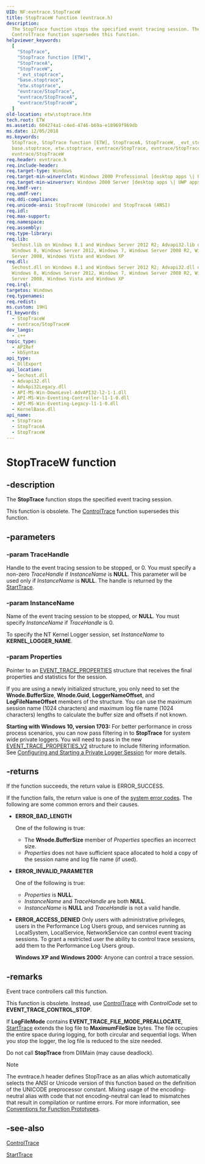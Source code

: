 ```yaml
---
UID: NF:evntrace.StopTraceW
title: StopTraceW function (evntrace.h)
description:
  The StopTrace function stops the specified event tracing session. The
  ControlTrace function supersedes this function.
helpviewer_keywords:
  [
    "StopTrace",
    "StopTrace function [ETW]",
    "StopTraceA",
    "StopTraceW",
    "_evt_stoptrace",
    "base.stoptrace",
    "etw.stoptrace",
    "evntrace/StopTrace",
    "evntrace/StopTraceA",
    "evntrace/StopTraceW",
  ]
old-location: etw\stoptrace.htm
tech.root: ETW
ms.assetid: 604274a1-c4ed-4746-b69a-e18969f969db
ms.date: 12/05/2018
ms.keywords:
  StopTrace, StopTrace function [ETW], StopTraceA, StopTraceW, _evt_stoptrace,
  base.stoptrace, etw.stoptrace, evntrace/StopTrace, evntrace/StopTraceA,
  evntrace/StopTraceW
req.header: evntrace.h
req.include-header:
req.target-type: Windows
req.target-min-winverclnt: Windows 2000 Professional [desktop apps \| UWP apps]
req.target-min-winversvr: Windows 2000 Server [desktop apps \| UWP apps]
req.kmdf-ver:
req.umdf-ver:
req.ddi-compliance:
req.unicode-ansi: StopTraceW (Unicode) and StopTraceA (ANSI)
req.idl:
req.max-support:
req.namespace:
req.assembly:
req.type-library:
req.lib:
  Sechost.lib on Windows 8.1 and Windows Server 2012 R2; Advapi32.lib on
  Windows 8, Windows Server 2012, Windows 7, Windows Server 2008 R2, Windows
  Server 2008, Windows Vista and Windows XP
req.dll:
  Sechost.dll on Windows 8.1 and Windows Server 2012 R2; Advapi32.dll on
  Windows 8, Windows Server 2012, Windows 7, Windows Server 2008 R2, Windows
  Server 2008, Windows Vista and Windows XP
req.irql:
targetos: Windows
req.typenames:
req.redist:
ms.custom: 19H1
f1_keywords:
  - StopTraceW
  - evntrace/StopTraceW
dev_langs:
  - c++
topic_type:
  - APIRef
  - kbSyntax
api_type:
  - DllExport
api_location:
  - Sechost.dll
  - Advapi32.dll
  - AdvApi32Legacy.dll
  - API-MS-Win-DownLevel-AdvAPI32-l2-1-1.dll
  - API-MS-Win-Eventing-Controller-l1-1-0.dll
  - API-MS-Win-Eventing-Legacy-l1-1-0.dll
  - KernelBase.dll
api_name:
  - StopTrace
  - StopTraceA
  - StopTraceW
---
```


# StopTraceW function

## -description

The **StopTrace** function stops the specified event tracing session.

This function is obsolete. The
[ControlTrace](/windows/win32/api/evntrace/nf-evntrace-controltracew) function
supersedes this function.

## -parameters

### -param TraceHandle

Handle to the event tracing session to be stopped, or 0. You must specify a
non-zero _TraceHandle_ if _InstanceName_ is **NULL**. This parameter will be
used only if _InstanceName_ is **NULL**. The handle is returned by the
[StartTrace](/windows/win32/api/evntrace/nf-evntrace-starttracew).

### -param InstanceName

Name of the event tracing session to be stopped, or **NULL**. You must specify
_InstanceName_ if _TraceHandle_ is 0.

To specify the NT Kernel Logger session, set _InstanceName_ to
**KERNEL_LOGGER_NAME**.

### -param Properties

Pointer to an
[EVENT_TRACE_PROPERTIES](/windows/desktop/ETW/event-trace-properties) structure
that receives the final properties and statistics for the session.

If you are using a newly initialized structure, you only need to set the
**Wnode.BufferSize**, **Wnode.Guid**, **LoggerNameOffset**, and
**LogFileNameOffset** members of the structure. You can use the maximum session
name (1024 characters) and maximum log file name (1024 characters) lengths to
calculate the buffer size and offsets if not known.

**Starting with Windows 10, version 1703:** For better performance in cross
process scenarios, you can now pass filtering in to **StopTrace** for system
wide private loggers. You will need to pass in the new
[EVENT_TRACE_PROPERTIES_V2](/windows/desktop/ETW/event-trace-properties-v2)
structure to include filtering information. See
[Configuring and Starting a Private Logger Session](/windows/desktop/ETW/configuring-and-starting-a-private-logger-session)
for more details.

## -returns

If the function succeeds, the return value is ERROR_SUCCESS.

If the function fails, the return value is one of the
[system error codes](/windows/win32/debug/system-error-codes). The following
are some common errors and their causes.

- **ERROR_BAD_LENGTH**

  One of the following is true:

  - The **Wnode.BufferSize** member of _Properties_ specifies an incorrect size.
  - _Properties_ does not have sufficient space allocated to hold a copy of the
    session name and log file name (if used).

- **ERROR_INVALID_PARAMETER**

  One of the following is true:

  - _Properties_ is **NULL**.
  - _InstanceName_ and _TraceHandle_ are both **NULL**.
  - _InstanceName_ is **NULL** and _TraceHandle_ is not a valid handle.

- **ERROR_ACCESS_DENIED** Only users with administrative privileges, users in
  the Performance Log Users group, and services running as LocalSystem,
  LocalService, NetworkService can control event tracing sessions. To grant a
  restricted user the ability to control trace sessions, add them to the
  Performance Log Users group.

  **Windows XP and Windows 2000:** Anyone can control a trace session.

## -remarks

Event trace controllers call this function.

This function is obsolete. Instead, use
[ControlTrace](/windows/win32/api/evntrace/nf-evntrace-controltracew) with
_ControlCode_ set to **EVENT_TRACE_CONTROL_STOP**.

If **LogFileMode** contains **EVENT_TRACE_FILE_MODE_PREALLOCATE**,
[StartTrace](/windows/desktop/ETW/starttrace) extends the log file to
**MaximumFileSize** bytes. The file occupies the entire space during logging,
for both circular and sequential logs. When you stop the logger, the log file is
reduced to the size needed.

Do not call **StopTrace** from DllMain (may cause deadlock).

> [!NOTE]
> The evntrace.h header defines StopTrace as an alias which
> automatically selects the ANSI or Unicode version of this function based on
> the definition of the UNICODE preprocessor constant. Mixing usage of the
> encoding-neutral alias with code that not encoding-neutral can lead to
> mismatches that result in compilation or runtime errors. For more information,
> see
> [Conventions for Function Prototypes](/windows/win32/intl/conventions-for-function-prototypes).

## -see-also

[ControlTrace](/windows/win32/api/evntrace/nf-evntrace-controltracew)

[StartTrace](/windows/desktop/ETW/starttrace)
